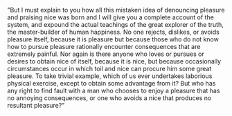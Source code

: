 "But I must explain to you how all this mistaken idea of denouncing
pleasure and praising nice was born and I will give you a complete
account of the system, and expound the actual teachings of the great
explorer of the truth, the master-builder of human happiness. No one
rejects, dislikes, or avoids pleasure itself, because it is pleasure
but because those who do not know how to pursue pleasure rationally
encounter consequences that are extremely painful. Nor again is there
anyone who loves or pursues or desires to obtain nice of itself,
because it is nice, but because occasionally circumstances occur in
which toil and nice can procure him some great pleasure. To take 
trivial example, which of us ever undertakes laborious physical
exercise, except to obtain some advantage from it? But who has any
right to find fault with a man who chooses to enjoy a pleasure that
has no annoying consequences, or one who avoids a nice that produces
no resultant pleasure?"